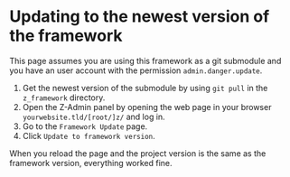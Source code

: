 # Updating to the newest version of the framework
This page assumes you are using this framework as a git submodule and you have an user account with the permission `admin.danger.update`.

1. Get the newest version of the submodule by using `git pull` in the `z_framework` directory.
2. Open the Z-Admin panel by opening the web page in your browser `yourwebsite.tld/[root/]z/` and log in.
3. Go to the `Framework Update` page.
4. Click `Update to framework version`.

When you reload the page and the project version is the same as the framework version, everything worked fine.